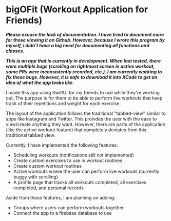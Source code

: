 # bigOFit (Workout Application for Friends)

***Please excuse the lack of documentation. I have tried to document more for those viewing it on Github.  However, because I wrote this program by myself, I didn't have a big need for documenting all functions and classes.***

***This is an app that is currently in development.  When last tested, there were multiple bugs (scrolling on rightmost screen in active workout, some PRs were inconsistently recorded, etc.).  I am currently working to fix these bugs.  However, it is safe to download it into XCode to get an idea of what the app looks like.***

I made this app using SwiftUI for my friends to use while they're working out.  The purpose is for them to be able to perform live workouts that keep track of their repetitions and weight for each exercise.  

The layout of the application follows the traditional "tabbed-view" similar to apps like Instagram and Twitter.  This proivdes the user with the ease to view/create anything they want.  However, there are parts of the application (like the active workout feature) that completely deviates from this traditional tabbed view.

Currently, I have implemented the following features:
- Scheduling workouts (notifications still not implemented)
- Create custom exercises to use in workout routines
- Create custom workout routines
- Active workouts where the user can perform live workouts (currently buggy with scrolling)
- A profile page that tracks all workouts completed, all exercises completed, and personal records

Aside from these features, I am planning on adding:
- Groups where users can perform workouts together
- Connect the app to a firebase database to use
